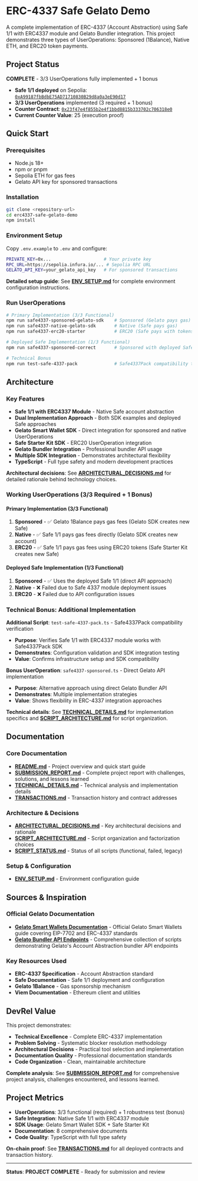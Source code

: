 # ERC-4337 Safe Gelato Demo

A complete implementation of ERC-4337 (Account Abstraction) using Safe 1/1 with ERC4337 module and Gelato Bundler integration. This project demonstrates three types of UserOperations: Sponsored (1Balance), Native ETH, and ERC20 token payments.

## Project Status

**COMPLETE** - 3/3 UserOperations fully implemented + 1 bonus

- **Safe 1/1 deployed** on Sepolia: [`0xA99187fbBdbE75AD71710830B29d8a0a3eE90d17`](https://sepolia.etherscan.io/address/0xA99187fbBdbE75AD71710830B29d8a0a3eE90d17)
- **3/3 UserOperations** implemented (3 required + 1 bonus)
- **Counter Contract**: [`0x23f47e4f855b2e4f1bbd8815b333702c706318e0`](https://sepolia.etherscan.io/address/0x23f47e4f855b2e4f1bbd8815b333702c706318e0)
- **Current Counter Value**: 25 (execution proof)

## Quick Start

### Prerequisites
- Node.js 18+
- npm or pnpm
- Sepolia ETH for gas fees
- Gelato API key for sponsored transactions

### Installation
```bash
git clone <repository-url>
cd erc4337-safe-gelato-demo
npm install
```

### Environment Setup
Copy `.env.example` to `.env` and configure:
```bash
PRIVATE_KEY=0x...                    # Your private key
RPC_URL=https://sepolia.infura.io/... # Sepolia RPC URL
GELATO_API_KEY=your_gelato_api_key   # For sponsored transactions
```

**Detailed setup guide**: See **[ENV_SETUP.md](./ENV_SETUP.md)** for complete environment configuration instructions.

### Run UserOperations
```bash
# Primary Implementation (3/3 Functional)
npm run safe4337-sponsored-gelato-sdk    # Sponsored (Gelato pays gas)
npm run safe4337-native-gelato-sdk       # Native (Safe pays gas)
npm run safe4337-erc20-starter           # ERC20 (Safe pays with tokens)

# Deployed Safe Implementation (1/3 Functional)
npm run safe4337-sponsored-correct       # Sponsored with deployed Safe 1/1

# Technical Bonus
npm run test-safe-4337-pack              # Safe4337Pack compatibility test
```

## Architecture

### Key Features
- **Safe 1/1 with ERC4337 Module** - Native Safe account abstraction
- **Dual Implementation Approach** - Both SDK examples and deployed Safe approaches
- **Gelato Smart Wallet SDK** - Direct integration for sponsored and native UserOperations
- **Safe Starter Kit SDK** - ERC20 UserOperation integration
- **Gelato Bundler Integration** - Professional bundler API usage
- **Multiple SDK Integration** - Demonstrates architectural flexibility
- **TypeScript** - Full type safety and modern development practices

**Architectural decisions**: See **[ARCHITECTURAL_DECISIONS.md](./ARCHITECTURAL_DECISIONS.md)** for detailed rationale behind technology choices.

### Working UserOperations (3/3 Required + 1 Bonus)

#### Primary Implementation (3/3 Functional)
1. **Sponsored** - ✅ Gelato 1Balance pays gas fees (Gelato SDK creates new Safe)
2. **Native** - ✅ Safe 1/1 pays gas fees directly (Gelato SDK creates new account)
3. **ERC20** - ✅ Safe 1/1 pays gas fees using ERC20 tokens (Safe Starter Kit creates new Safe)

#### Deployed Safe Implementation (1/3 Functional)
1. **Sponsored** - ✅ Uses the deployed Safe 1/1 (direct API approach)
2. **Native** - ❌ Failed due to Safe 4337 module deployment issues
3. **ERC20** - ❌ Failed due to API configuration issues

### Technical Bonus: Additional Implementation
**Additional Script**: `test-safe-4337-pack.ts` - Safe4337Pack compatibility verification
- **Purpose**: Verifies Safe 1/1 with ERC4337 module works with Safe4337Pack SDK
- **Demonstrates**: Configuration validation and SDK integration testing
- **Value**: Confirms infrastructure setup and SDK compatibility

**Bonus UserOperation**: `safe4337-sponsored.ts` - Direct Gelato API implementation
- **Purpose**: Alternative approach using direct Gelato Bundler API
- **Demonstrates**: Multiple implementation strategies
- **Value**: Shows flexibility in ERC-4337 integration approaches

**Technical details**: See **[TECHNICAL_DETAILS.md](./TECHNICAL_DETAILS.md)** for implementation specifics and **[SCRIPT_ARCHITECTURE.md](./SCRIPT_ARCHITECTURE.md)** for script organization.

## Documentation

### Core Documentation
*   **[README.md](./README.md)** - Project overview and quick start guide
*   **[SUBMISSION_REPORT.md](./SUBMISSION_REPORT.md)** - Complete project report with challenges, solutions, and lessons learned
*   **[TECHNICAL_DETAILS.md](./TECHNICAL_DETAILS.md)** - Technical analysis and implementation details
*   **[TRANSACTIONS.md](./TRANSACTIONS.md)** - Transaction history and contract addresses

### Architecture & Decisions
*   **[ARCHITECTURAL_DECISIONS.md](./ARCHITECTURAL_DECISIONS.md)** - Key architectural decisions and rationale
*   **[SCRIPT_ARCHITECTURE.md](./SCRIPT_ARCHITECTURE.md)** - Script organization and factorization choices
*   **[SCRIPT_STATUS.md](./SCRIPT_STATUS.md)** - Status of all scripts (functional, failed, legacy)

### Setup & Configuration
*   **[ENV_SETUP.md](./ENV_SETUP.md)** - Environment configuration guide

## Sources & Inspiration

### Official Gelato Documentation
- **[Gelato Smart Wallets Documentation](https://docs.gelato.cloud/Smart-Wallets/introduction/Overview)** - Official Gelato Smart Wallets guide covering EIP-7702 and ERC-4337 standards
- **[Gelato Bundler API Endpoints](https://github.com/gelatodigital/how-to-use-bundler-api-endpoints)** - Comprehensive collection of scripts demonstrating Gelato's Account Abstraction bundler API endpoints

### Key Resources Used
- **ERC-4337 Specification** - Account Abstraction standard
- **Safe Documentation** - Safe 1/1 deployment and configuration
- **Gelato 1Balance** - Gas sponsorship mechanism
- **Viem Documentation** - Ethereum client and utilities

## DevRel Value

This project demonstrates:
- **Technical Excellence** - Complete ERC-4337 implementation
- **Problem Solving** - Systematic blocker resolution methodology
- **Architectural Decisions** - Practical tool selection and implementation
- **Documentation Quality** - Professional documentation standards
- **Code Organization** - Clean, maintainable architecture

**Complete analysis**: See **[SUBMISSION_REPORT.md](./SUBMISSION_REPORT.md)** for comprehensive project analysis, challenges encountered, and lessons learned.

## Project Metrics

- **UserOperations**: 3/3 functional (required) + 1 robustness test (bonus)
- **Safe Integration**: Native Safe 1/1 with ERC4337 module
- **SDK Usage**: Gelato Smart Wallet SDK + Safe Starter Kit
- **Documentation**: 8 comprehensive documents
- **Code Quality**: TypeScript with full type safety

**On-chain proof**: See **[TRANSACTIONS.md](./TRANSACTIONS.md)** for all deployed contracts and transaction history.

---

**Status**: **PROJECT COMPLETE** - Ready for submission and review
